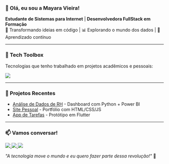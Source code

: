### 👋 Olá, eu sou a Mayara Vieira!

<p align="left"> 
  <strong>Estudante de Sistemas para Internet</strong> | <strong>Desenvolvedora FullStack em Formação</strong><br>
  🚀 Transformando ideias em código | 📊 Explorando o mundo dos dados | 🌱 Aprendizado contínuo
</p>

---

### 🧰 Tech Toolbox 

<p align="left">
  Tecnologias que tenho trabalhado em projetos acadêmicos e pessoais:
</p>

<p align="left">
  <a href="https://skillicons.dev">
    <img src="https://skillicons.dev/icons?i=html,css,js,angular,java,python,flutter,git,github,mysql,vscode,figma" />
  </a>
</p>

---

### 🌟 Projetos Recentes

- [Análise de Dados de RH](link) - Dashboard com Python + Power BI
- [Site Pessoal](link) - Portfólio com HTML/CSS/JS
- [App de Tarefas](link) - Protótipo em Flutter

---

### 📫 Vamos conversar!

<p align="left">
  <a href="mailto:m4y4r4vm@gmail.com">
    <img src="https://img.shields.io/badge/Gmail-D14836?style=for-the-badge&logo=gmail&logoColor=white" />
  </a>
  <a href="https://www.linkedin.com/in/mayara-vieira-00259926b/" target="_blank">
    <img src="https://img.shields.io/badge/LinkedIn-0077B5?style=for-the-badge&logo=linkedin&logoColor=white" />
  </a>
  <a href="https://github.com/MayaraVieiraa" target="_blank">
    <img src="https://img.shields.io/badge/GitHub-100000?style=for-the-badge&logo=github&logoColor=white" />
  </a>
</p>

<p align="left">
  <i>"A tecnologia move o mundo e eu quero fazer parte dessa revolução!"</i> 💜
</p>
